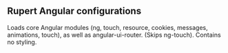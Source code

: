 ## Rupert Angular configurations

Loads core Angular modules (ng, touch, resource, cookies, messages,
animations, touch), as well as angular-ui-router. (Skips ng-touch). Contains no
styling.
